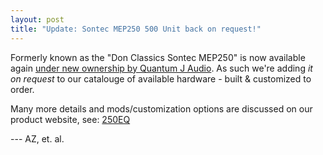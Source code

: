```yaml
---
layout: post
title: "Update: Sontec MEP250 500 Unit back on request!"
---
```


Formerly known as the "Don Classics Sontec MEP250" is now available again [under new ownership by Quantum J Audio](https://quantumjaudio.com/). As such we're adding *it on request* to our catalouge of available hardware - built & customized to order.

Many more details and mods/customization options are discussed on our product website, see: [250EQ](/all_products.html#250-mep)


--- AZ, et. al.
